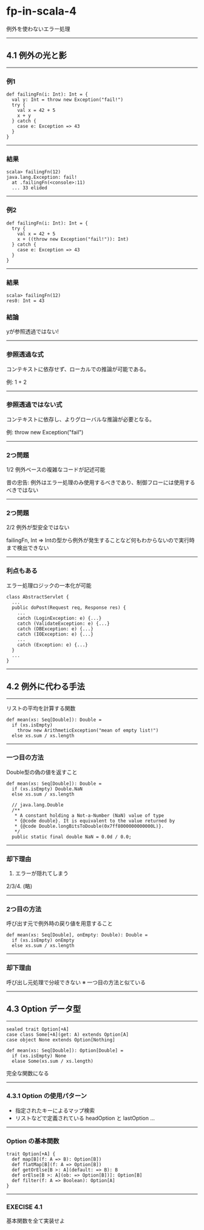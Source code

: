 # fp-in-scala-4

例外を使わないエラー処理

---

## 4.1 例外の光と影

---

### 例1

```
def failingFn(i: Int): Int = {
  val y: Int = throw new Exception("fail!")
  try {
    val x = 42 + 5
    x + y
  } catch { 
    case e: Exception => 43 
  }
}
```

---

### 結果

```
scala> failingFn(12)
java.lang.Exception: fail!
  at .failingFn(<console>:11)
  ... 33 elided

```

---

### 例2

```
def failingFn(i: Int): Int = {
  try {
    val x = 42 + 5
    x + ((throw new Exception("fail!")): Int)
  } catch {
    case e: Exception => 43
  }
}
```

---

### 結果

```
scala> failingFn(12)
res0: Int = 43
```

### 結論

yが参照透過ではない!

---

### 参照透過な式

コンテキストに依存せず、ローカルでの推論が可能である。

例: 1 + 2

---

### 参照透過ではない式

コンテキストに依存し、よりグローバルな推論が必要となる。

例: throw new Exception("fail")

---

### 2つ問題

1/2 例外ベースの複雑なコードが記述可能

昔の忠告: 例外はエラー処理のみ使用するべきであり、制御フローには使用するべきではない

---

### 2つ問題

2/2 例外が型安全ではない

failingFn, Int => Intの型から例外が発生することなど何もわからないので実行時まで検出できない

---

### 利点もある

エラー処理ロジックの一本化が可能

```
class AbstractServlet {
  ...
  public doPost(Request req, Response res) {
    ...
    catch (LoginException: e) {...}
    catch (ValidateException: e) {...}
    catch (DBException: e) {...}
    catch (IOException: e) {...}
    ...
    catch (Exception: e) {...}
  }
  ...
}

```

---

## 4.2 例外に代わる手法

---

リストの平均を計算する関数

```
def mean(xs: Seq[Double]): Double =
  if (xs.isEmpty)
    throw new ArithmeticException("mean of empty list!")
  else xs.sum / xs.length

```

---

### 一つ目の方法

Double型の偽の値を返すこと

```
def mean(xs: Seq[Double]): Double =
  if (xs.isEmpty) Double.NaN
  else xs.sum / xs.length
```

```
  // java.lang.Double
  /**
   * A constant holding a Not-a-Number (NaN) value of type
   * {@code double}. It is equivalent to the value returned by
   * {@code Double.longBitsToDouble(0x7ff8000000000000L)}.
   */
  public static final double NaN = 0.0d / 0.0;
```

---

### 却下理由

1. エラーが隠れてしまう

2/3/4. (略)

---

### 2つ目の方法

呼び出す元で例外時の戻り値を用意すること

```
def mean(xs: Seq[Double], onEmpty: Double): Double =
  if (xs.isEmpty) onEmpty
  else xs.sum / xs.length
```

---

### 却下理由

呼び出し元処理で分岐できない
※ 一つ目の方法と似ている

---

## 4.3 Option データ型

---

```
sealed trait Option[+A]
case class Some[+A](get: A) extends Option[A]
case object None extends Option[Nothing]
```

```
def mean(xs: Seq[Double]): Option[Double] =
  if (xs.isEmpty) None
  elase Some(xs.sum / xs.length)
```

完全な関数になる

---

### 4.3.1 Option の使用パターン

- 指定されたキーによるマップ検索
- リストなどで定義されている headOption と lastOption
...

---

### Option の基本関数

```
trait Option[+A] {
  def map[B](f: A => B): Option[B])
  def flatMap[B](f: A => Option[B])
  def getOrElse[B >: A](default: => B): B
  def orElse[B >: A](ob: => Option[B])]: Option[B]
  def filter(f: A => Boolean): Option[A]
}
```

---

### EXECISE 4.1

基本関数を全て実装せよ

